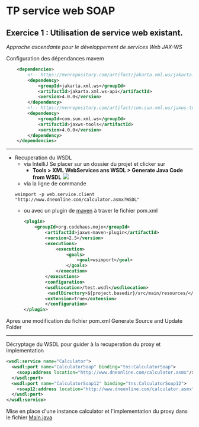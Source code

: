 # TP service web SOAP
## Exercice 1 : Utilisation de service web existant.
_Approche ascendante pour le développement de services Web JAX-WS_

Configuration des dépendances mavem
```xml
    <dependencies>
        <!-- https://mvnrepository.com/artifact/jakarta.xml.ws/jakarta.xml.ws-api -->
        <dependency>
            <groupId>jakarta.xml.ws</groupId>
            <artifactId>jakarta.xml.ws-api</artifactId>
            <version>4.0.0</version>
        </dependency>
        <!-- https://mvnrepository.com/artifact/com.sun.xml.ws/jaxws-tools -->
        <dependency>
            <groupId>com.sun.xml.ws</groupId>
            <artifactId>jaxws-tools</artifactId>
            <version>4.0.0</version>
        </dependency>
    </dependencies>
```

---

- Recuperation du WSDL 
  * via IntelliJ  Se placer sur un dossier du projet et clicker sur
    * **Tools > XML WebServices ans WSDL > Generate Java Code from WSDL**
    ![](misc/Screenshot_20221101_183919.png)
  *  via la ligne de commande 
  ```shell
  wsimport -p web.service.client "http://www.dneonline.com/calculator.asmx?WSDL"
  ```
  * ou avec un plugin de [maven](https://www.mojohaus.org/jaxws-maven-plugin/wsimport-mojo.html) à traver le fichier pom.xml
    ```xml
    <plugin>
        <groupId>org.codehaus.mojo</groupId>
            <artifactId>jaxws-maven-plugin</artifactId>
            <version>2.5</version>
            <executions>
                <execution>
                    <goals>
                        <goal>wsimport</goal>
                    </goals>
                </execution>
            </executions>
            <configuration>
            <wsdlLocation>/test.wsdl</wsdlLocation>
             <wsdlDirectory>${project.basedir}/src/main/resources/</wsdlDirectory>
            <extension>true</extension>
            </configuration>
    </plugin>
    ```
Apres une modification du fichier pom.xml Generate Source and Update Folder

---
Décryptage du WSDL pour guider à la recuperation du proxy et implementation

```xml
<wsdl:service name="Calculator">
  <wsdl:port name="CalculatorSoap" binding="tns:CalculatorSoap">
    <soap:address location="http://www.dneonline.com/calculator.asmx"/>
  </wsdl:port>
  <wsdl:port name="CalculatorSoap12" binding="tns:CalculatorSoap12">
    <soap12:address location="http://www.dneonline.com/calculator.asmx"/>
  </wsdl:port>
</wsdl:service>
```
Mise en place d'une instance calculator et l'implementation du proxy dans le fichier [Main.java]()